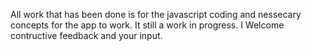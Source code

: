 All work that has been done is for the javascript coding and nessecary concepts for the app to work.
It still a work in progress.
I Welcome contructive feedback and your input.  